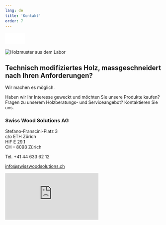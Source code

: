 ```yaml
---
lang: de
title: 'Kontakt'
order: 7
---
```


<div class="full-width-kenburns">
<div class="wrap-bg-image">


![](/assets/images/arrow-d-white.svg)

</div>
<img src="/assets/images/contact_cover.jpg"
  srcset="/assets/images/contact_cover_2x.jpg" alt="Holzmuster aus dem Labor">
</div>

<div class="full-width">
<div class="wrap">

## Technisch modifiziertes Holz, massgeschneidert nach Ihren Anforderungen?
Wir machen es möglich.

Haben wir Ihr Interesse geweckt und möchten Sie unsere Produkte kaufen?
Fragen zu unserem Holzberatungs- und Serviceangebot? Kontaktieren Sie uns.

### Swiss Wood Solutions AG

Stefano-Franscini-Platz 3  
c/o ETH Zürich  
HIF E 29.1  
CH – 8093 Zürich

Tel. +41 44 633 62 12

<a class="btn-red" href="mailto:info@swisswoodsolutions.ch">info@swisswoodsolutions.ch</a>

</div>

<iframe class="googlemap" src="https://www.google.com/maps/embed?pb=!1m14!1m8!1m3!1d2700.1155189649708!2d8.5039514!3d47.4096879!3m2!1i1024!2i768!4f13.1!3m3!1m2!1s0x47900aff953b798f%3A0x863c7256ee1e8786!2sHIF%2C+8049+Z%C3%BCrich!5e0!3m2!1sde!2sch!4v1533558275573" frameborder="0" style="border:0" allowfullscreen></iframe>
</div>
